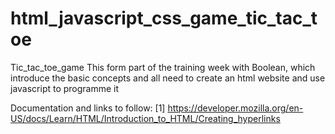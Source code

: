 # html_javascript_css_game_tic_tac_toe
Tic_tac_toe_game
This form part of the training week with Boolean, which introduce the basic concepts and all need to create an html website and use javascript to programme it

Documentation and links to follow:
[1] https://developer.mozilla.org/en-US/docs/Learn/HTML/Introduction_to_HTML/Creating_hyperlinks
